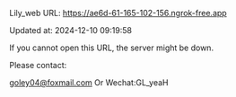 Lily_web URL: https://ae6d-61-165-102-156.ngrok-free.app

Updated at: 2024-12-10 09:19:58

If you cannot open this URL, the server might be down.

Please contact: 

goley04@foxmail.com Or Wechat:GL_yeaH